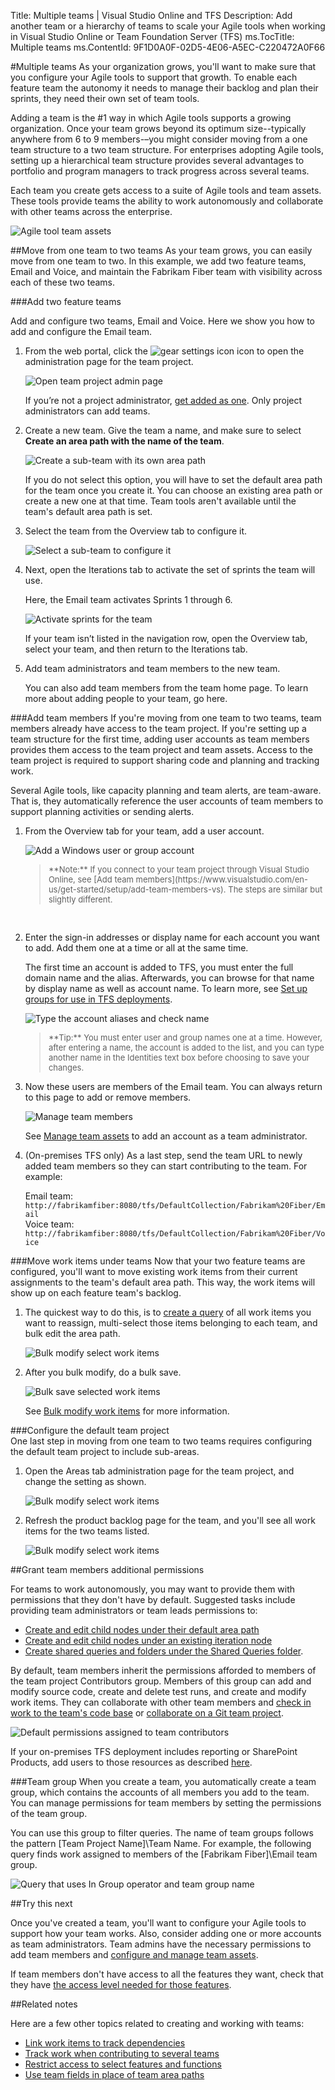 Title: Multiple teams | Visual Studio Online and TFS 
Description: Add another team or a hierarchy of teams to scale your Agile tools when working in Visual Studio Online or Team Foundation Server (TFS)
ms.TocTitle:  Multiple teams
ms.ContentId: 9F1D0A0F-02D5-4E06-A5EC-C220472A0F66

#Multiple teams 
As your organization grows, you'll want to make sure that you configure your Agile tools to support that growth. To enable each feature team the autonomy it needs to manage their backlog and plan their sprints, they need their own set of team tools. 

Adding a team is the #1 way in which Agile tools supports a growing organization. Once your team grows beyond its optimum size--typically anywhere from 6 to 9 members-–you might consider moving from a one team structure to a two team structure. For enterprises adopting Agile tools, setting up a hierarchical team structure provides several advantages to portfolio and program managers to track progress across several teams.  

Each team you create gets access to a suite of Agile tools and team assets. These tools provide teams the ability to work autonomously and collaborate with other teams across the enterprise. 

![Agile tool team assets](_img/agile-tools-team-assets.png)

##Move from one team to two teams 
As your team grows, you can easily move from one team to two. In this example, we add two feature teams, Email and Voice, and maintain the Fabrikam Fiber team with visibility across each of these two teams.  

###Add two feature teams 

Add and configure two teams, Email and Voice. Here we show you how to add and configure the Email team. 

1.	From the web portal, click the ![gear settings icon](../_img/icons/gear_icon.png) icon to open the administration page for the team project.  

	![Open team project admin page](../connect/_img/ALM_CAL_OpenAdminPage.png)  

	If you’re not a project administrator, [get added as one](https://msdn.microsoft.com/library/dd547204.aspx). Only project administrators can add teams.  

2.	Create a new team. Give the team a name, and make sure to select **Create an area path with the name of the team**.

	![Create a sub-team with its own area path](_img/scale-agile-add-new-team-co.png)

	If you do not select this option, you will have to set the default area path for the team once you create it. You can choose an existing area path or create a new one at that time. Team tools aren't available until the team's default area path is set.

3.	Select the team from the Overview tab to configure it. 

	![Select a sub-team to configure it](_img/scale-agile-select-team-to-configure-it-co.png)

5.	Next, open the Iterations tab to activate the set of sprints the team will use.  

	Here, the Email team activates Sprints 1 through 6.  

	![Activate sprints for the team](_img/scale-agile-set-team-sprints-co.png)  

	If your team isn’t listed in the navigation row, open the Overview tab, select your team, and then return to the Iterations tab.

4.	Add team administrators and team members to the new team.

	You can also add team members from the team home page. To learn more about adding people to your team, go here.  

<a id="add-team-members"> </a>  

###Add team members
If you're moving from one team to two teams, team members already have access to the team project. If you're setting up a team structure for the first time, adding user accounts as team members provides them access to the team project and team assets. Access to the team project is required to support sharing code and planning and tracking work. 

Several Agile tools, like capacity planning and team alerts, are team-aware. That is, they automatically reference the user accounts of team members to support planning activities or sending alerts. 

1.	From the Overview tab for your team, add a user account.  

	![Add a Windows user or group account](_img/scale-agile-add-team-account.png)

	<blockquote style="font-size: 13px">**Note:**  If you connect to your team project through Visual Studio Online, see [Add team members](https://www.visualstudio.com/en-us/get-started/setup/add-team-members-vs). The steps are similar but slightly different.</blockquote>  

2.	Enter the sign-in addresses or display name for each account you want to add. Add them one at a time or all at the same time.  

	The first time an account is added to TFS, you must enter the full domain name and the alias. Afterwards, you can browse for that name by display name as well as account name. To learn more, see [Set up groups for use in TFS deployments](https://msdn.microsoft.com/library/hh561430.aspx).  

	![Type the account aliases and check name](_img/scale-agile-add-team-members-user-accounts.png)  

	<blockquote style="font-size: 13px">**Tip:**  You must enter user and group names one at a time. However, after entering a name, the account is added to the list, and you can type another name in the Identities text box before choosing to save your changes.</blockquote>  

3.	Now these users are members of the Email team. You can always return to this page to add or remove members. 

	![Manage team members](_img/agile-scale-manage-team-members.png)

	See [Manage team assets](manage-team-assets.md) to add an account as a team administrator. 

4.	(On-premises TFS only) As a last step, send the team URL to newly added team members so they can start contributing to the team. For example:  
	
	Email team: ```http://fabrikamfiber:8080/tfs/DefaultCollection/Fabrikam%20Fiber/Email```   
	Voice team: ```http://fabrikamfiber:8080/tfs/DefaultCollection/Fabrikam%20Fiber/Voice```   


###Move work items under teams 
Now that your two feature teams are configured, you'll want to move existing work items from their current assignments to the team's default area path. This way, the work items will show up on each feature team's backlog. 

1.	The quickest way to do this, is to [create a query](../track/using-queries.md) of all work items you want to reassign, multi-select those items belonging to each team, and bulk edit the area path. 

	![Bulk modify select work items](_img/scale-agile-bulk-modify-area-path-co.png)

2.	After you bulk modify, do a bulk save. 
 
	![Bulk save selected work items](_img/scale-agile-bulk-save-area-path-co.png)

	See [Bulk modify work items](https://msdn.microsoft.com/library/hh409280.aspx) for more information.  

<a id="include-area-paths"> </a>  

###Configure the default team project  
One last step in moving from one team to two teams requires configuring the default team project to include sub-areas.  

1. Open the Areas tab administration page for the team project, and change the setting as shown.  

	![Bulk modify select work items](_img/agile-scale-include-default-area-paths-co.png) 

2.	Refresh the product backlog page for the team, and you'll see all work items for the two teams listed.  

	![Bulk modify select work items](_img/scale-agile-product-backlog-default-team.png)


##Grant team members additional permissions  

For teams to work autonomously, you may want to provide them with permissions that they don't have by default. Suggested tasks include providing team administrators or team leads permissions to:  

- [Create and edit child nodes under their default area path](../customize/modify-areas-iterations.md)  
- [Create and edit child nodes under an existing iteration node](../customize/modify-areas-iterations.md)  
- [Create shared queries and folders under the Shared Queries folder](https://msdn.microsoft.com/library/dd286628.aspx).  
 
By default, team members inherit the permissions afforded to members of the team project Contributors group. Members of this group can add and modify source code, create and delete test runs, and create and modify work items. They can collaborate with other team members and [check in work to the team's code base](https://msdn.microsoft.com/library/ms181407.aspx) or [collaborate on a Git team project](../../Code/git/get-started.md).  

![Default permissions assigned to team contributors](_img/default-permissions-assigned-to-team-contributors.png)  

If your on-premises TFS deployment includes reporting or SharePoint Products, add users to those resources as described [here](https://msdn.microsoft.com/library/bb558971.aspx). 


###Team group 
When you create a team, you automatically create a team group, which contains the accounts of all members you add to the team. You can manage permissions for team members by setting the permissions of the team group.   

You can use this group to filter queries. The name of team groups follows the pattern [Team Project Name]\Team Name. For example, the following query finds work assigned to members of the [Fabrikam Fiber]\Email team group.

![Query that uses In Group operator and team group name](_img/query-in-group-email-team-work-in-progress.png)

<a id="team-assets"> </a>

##Try this next 

Once you've created a team, you'll want to configure your Agile tools to support how your team works. Also, consider adding one or more accounts as team administrators. Team admins have the necessary permissions to add team members and [configure and manage team assets](manage-team-assets.md).  

If team members don't have access to all the features they want, check that they have [the access level needed for those features](../connect/change-access-levels.md).  

##Related notes

Here are a few other topics related to creating and working with teams: 
- [Link work items to track dependencies](https://msdn.microsoft.com/library/dd293534.aspx)  
- [Track work when contributing to several teams](capacity-planning.md)
- [Restrict access to select features and functions](https://msdn.microsoft.com/library/dn249791.aspx)  
- [Use team fields in place of team area paths](https://msdn.microsoft.com/library/dn144940.aspx)  


